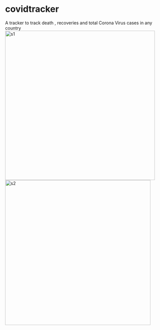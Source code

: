 # covidtracker 
A tracker to track death , recoveries and total Corona Virus cases in any country 
<img width="483" alt="s1" src="https://user-images.githubusercontent.com/63449149/79645109-ed219780-81ca-11ea-970d-769ee181e75a.PNG">
<img width="469" alt="s2" src="https://user-images.githubusercontent.com/63449149/79645206-7638ce80-81cb-11ea-86a9-9c4f73c1bb27.PNG">
